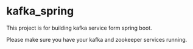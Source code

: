 # kafka_spring
This project is for building kafka service form spring boot.

Please make sure you have your kafka and zookeeper services running.
 
